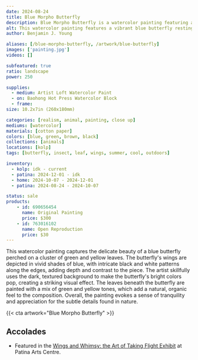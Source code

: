 ```yaml
---
date: 2024-08-24
title: Blue Morpho Butterfly
description: Blue Morpho Butterfly is a watercolor painting featuring a blue butterfly sitting on some green leaves.
alt: This watercolor painting features a vibrant blue butterfly resting on green and yellow leaves, with a dark, earthy background that highlights the butterfly's striking color.
author: Benjamin J. Young

aliases: [/blue-morpho-butterfly, /artwork/blue-butterfly]
images: ['painting.jpg']
videos: []

subfeatured: true
ratio: landscape
power: 250

supplies:
  - medium: Artist Loft Watercolor Paint
  - on: Baohong Hot Press Watercolor Block
  - frame: 
size: 10.2x7in (260x180mm)

categories: [realism, animal, painting, close up]
mediums: [watercolor]
materials: [cotton paper]
colors: [blue, green, brown, black]
collections: [animals]
locations: [kolp]
tags: [butterfly, insect, leaf, wings, summer, cool, outdoors]

inventory:
  - kolp: idk - current
  - patina: 2024-12-01 - idk
  - home: 2024-10-07 - 2024-12-01
  - patina: 2024-08-24 - 2024-10-07

status: sale
products:
    - id: 690656454
      name: Original Painting
      price: $300
    - id: 763016102
      name: Open Reproduction
      price: $30
---
```


This watercolor painting captures the delicate beauty of a blue butterfly perched on a cluster of green and yellow leaves. The butterfly's wings are depicted in vivid shades of blue, with intricate black and white patterns along the edges, adding depth and contrast to the piece. The artist skillfully uses the dark, textured background to make the butterfly's bright colors pop, creating a striking visual effect. The leaves beneath the butterfly are painted with a mix of green and yellow tones, which add a natural, organic feel to the composition. Overall, the painting evokes a sense of tranquility and appreciation for the subtle details found in nature.

<!--more-->

{{< cta artwork="Blue Morpho Butterfly" >}}

## Accolades ##

 * Featured in the [Wings and Whimsy: the Art of Taking Flight Exhibit](https://www.facebook.com/events/1031065925277126) at Patina Arts Centre.
